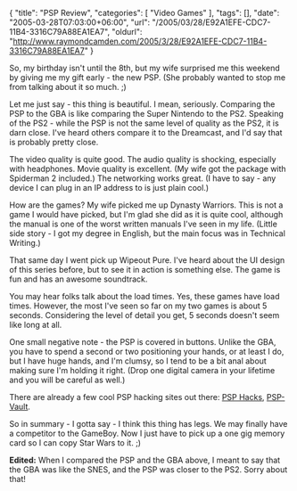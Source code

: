 {
	"title": "PSP Review",
	"categories": [
		"Video Games"
	],
	"tags": [],
	"date": "2005-03-28T07:03:00+06:00",
	"url": "/2005/03/28/E92A1EFE-CDC7-11B4-3316C79A88EA1EA7",
	"oldurl": "http://www.raymondcamden.com/2005/3/28/E92A1EFE-CDC7-11B4-3316C79A88EA1EA7"
}

So, my birthday isn't until the 8th, but my wife surprised me this weekend by giving me my gift early - the new PSP. (She probably wanted to stop me from talking about it so much. ;)

Let me just say - this thing is beautiful. I mean, seriously. Comparing the PSP to the GBA is like comparing the Super Nintendo to the PS2. Speaking of the PS2 - while the PSP is not the same level of quality as the PS2, it is darn close. I've heard others compare it to the Dreamcast, and I'd say that is probably pretty close. 

The video quality is quite good. The audio quality is shocking, especially with headphones. Movie quality is excellent. (My wife got the package with Spiderman 2 included.) The networking works great. (I have to say - any device I can plug in an IP address to is just plain cool.)

How are the games? My wife picked me up Dynasty Warriors. This is not a game I would have picked, but I'm glad she did as it is quite cool, although the manual is one of the worst written manuals I've seen in my life. (Little side story - I got my degree in English, but the main focus was in Technical Writing.)

That same day I went pick up Wipeout Pure. I've heard about the UI design of this series before, but to see it in action is something else. The game is fun and has an awesome soundtrack.

You may hear folks talk about the load times. Yes, these games have load times. However, the most I've seen so far on my two games is about 5 seconds. Considering the level of detail you get, 5 seconds doesn't seem like long at all.

One small negative note - the PSP is covered in buttons. Unlike the GBA, you have to spend a second or two positioning your hands, or at least I do, but I have huge hands, and I'm clumsy, so I tend to be a bit anal about making sure I'm holding it right. (Drop one digital camera in your lifetime and you will be careful as well.)

There are already a few cool PSP hacking sites out there: <a href="http://www.psphacks.net">PSP Hacks</a>, <a href="http://www.psp-vault.com">PSP-Vault</a>.

So in summary - I gotta say - I think this thing has legs. We may finally have a competitor to the GameBoy. Now I just have to pick up a one gig memory card so I can copy Star Wars to it. ;)

<b>Edited:</b> When I compared the PSP and the GBA above, I meant to say that the GBA was like the SNES, and the PSP was closer to the PS2. Sorry about that!